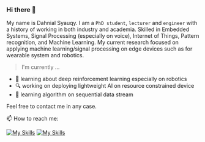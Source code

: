 ### Hi there 👋
My name is Dahnial Syauqy. I am a `PhD student`, `lecturer` and `engineer` with a history of working in both industry and academia. Skilled in Embedded Systems, Signal Processing (especially on voice), Internet of Things, Pattern recognition, and Machine Learning. My current research focused on applying machine learning/signal processing on edge devices such as for wearable system and robotics.

> I'm currently ...
- 🤖 learning about deep reinforcement learning especially on robotics
- 🔍 working on deploying lightweight AI on resource constrained device
- 📖 learning algorithm on sequential data stream

Feel free to contact me in any case.

📫 How to reach me:

[![My Skills](https://skillicons.dev/icons?i=gmail)](mailto:dahnial87@ub.ac.id)
[![My Skills](https://skillicons.dev/icons?i=notion)](https://dahnialsyauqy.notion.site/)

<!--
Here are some ideas to get you started:

- 🔭 I’m currently working on ...
- 🌱 I’m currently learning ...
- 👯 I’m looking to collaborate on ...
- 🤔 I’m looking for help with ...
- 💬 Ask me about ...
- 📫 How to reach me: ...
- 😄 Pronouns: ...
- ⚡ Fun fact: ...
-->
